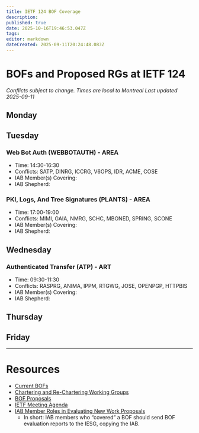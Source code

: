 ```yaml
---
title: IETF 124 BOF Coverage
description: 
published: true
date: 2025-10-16T19:46:53.047Z
tags: 
editor: markdown
dateCreated: 2025-09-11T20:24:48.083Z
---
```


# BOFs and Proposed RGs at IETF 124

*Conflicts subject to change. Times are local to Montreal*
*Last updated 2025-09-11*

## Monday




## Tuesday

### Web Bot Auth (WEBBOTAUTH) - AREA
* Time: 14:30-16:30
* Conflicts: SATP, DINRG, ICCRG, V6OPS, IDR, ACME, COSE
* IAB Member(s) Covering: 
* IAB Shepherd: 

### PKI, Logs, And Tree Signatures (PLANTS) - AREA
* Time: 17:00-19:00
* Conflicts: MIMI, GAIA, NMRG, SCHC, MBONED, SPRING, SCONE
* IAB Member(s) Covering: 
* IAB Shepherd: 



## Wednesday

### Authenticated Transfer (ATP) - ART
* Time: 09:30-11:30
* Conflicts: RASPRG, ANIMA, IPPM, RTGWG, JOSE, OPENPGP, HTTPBIS
* IAB Member(s) Covering: 
* IAB Shepherd: 




## Thursday



## Friday



---
 # Resources

- [Current BOFs](https://datatracker.ietf.org/wg/bofs/)
- [Chartering and Re-Chartering Working Groups](https://datatracker.ietf.org/group/chartering/)
- [BOF Proposals](https://datatracker.ietf.org/doc/bof-requests)
- [IETF Meeting Agenda](https://datatracker.ietf.org/meeting/agenda/)
- [IAB Member Roles in Evaluating New Work Proposals](https://datatracker.ietf.org/doc/statement-iab-member-roles-in-evaluating-new-work-proposals/)
    - In short: IAB members who “covered” a BOF should send BOF evaluation reports to the IESG, copying the IAB.


